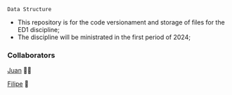 `Data Structure`
- This repository is for the code versionament and storage of files for the ED1 discipline;
- The discipline will be ministrated in the first period of 2024;

### Collaborators
[Juan](https://github.com/Juanzeen) 👨‍🦱

[Filipe](https://github.com/Filipe-Samuel-p) 👨
